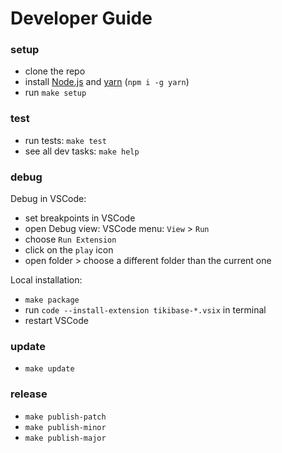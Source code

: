 # Developer Guide

### setup

- clone the repo
- install [Node.js](https://nodejs.org) and [yarn](https://classic.yarnpkg.com)
  (`npm i -g yarn`)
- run <code type="make/command">make setup</code>

### test

- run tests: <code type="make/command">make test</code>
- see all dev tasks: <code type="make/command">make help</code>

### debug

Debug in VSCode:

- set breakpoints in VSCode
- open Debug view: VSCode menu: `View` > `Run`
- choose `Run Extension`
- click on the `play` icon
- open folder > choose a different folder than the current one

Local installation:

- <code type="make/command">make package</code>
- run `code --install-extension tikibase-*.vsix` in terminal
- restart VSCode

### update

- <code type="make/command">make update</code>

### release

- <code type="make/command">make publish-patch</code>
- <code type="make/command">make publish-minor</code>
- <code type="make/command">make publish-major</code>
